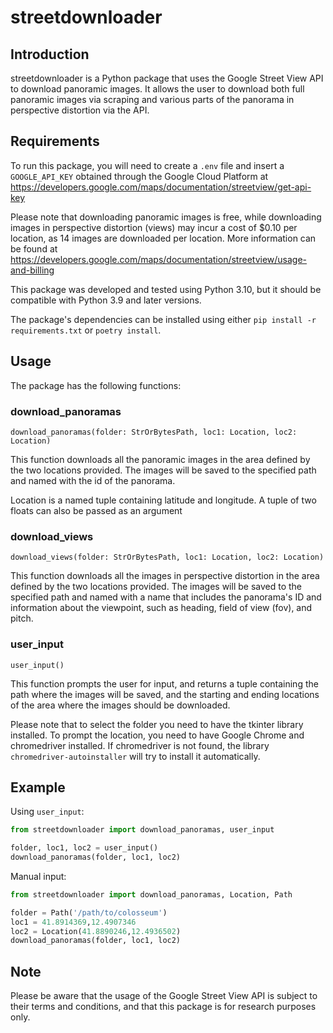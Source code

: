 # streetdownloader

## Introduction
streetdownloader is a Python package that uses the 
Google Street View API to download panoramic images. 
It allows the user to download both full panoramic images via scraping 
and various parts of the panorama in perspective distortion via the API.

## Requirements

To run this package, you will need to create a `.env` file 
and insert a `GOOGLE_API_KEY` obtained through the Google Cloud Platform 
at https://developers.google.com/maps/documentation/streetview/get-api-key

Please note that downloading panoramic images is free, 
while downloading images in perspective distortion (views) 
may incur a cost of $0.10 per location, as 14 images are downloaded per location. 
More information can be found at https://developers.google.com/maps/documentation/streetview/usage-and-billing

This package was developed and tested using Python 3.10, 
but it should be compatible with Python 3.9 and later versions.

The package's dependencies can be installed using either 
`pip install -r requirements.txt` or `poetry install`.


## Usage
The package has the following functions:

### download_panoramas
`download_panoramas(folder: StrOrBytesPath, loc1: Location, loc2: Location)`

This function downloads all the panoramic images 
in the area defined by the two locations provided. 
The images will be saved to the specified path 
and named with the id of the panorama. 

Location is a named tuple containing latitude and longitude. 
A tuple of two floats can also be passed as an argument

### download_views
`download_views(folder: StrOrBytesPath, loc1: Location, loc2: Location)`

This function downloads all the images in perspective distortion 
in the area defined by the two locations provided. 
The images will be saved to the specified path 
and named with a name that includes the panorama's ID and information
about the viewpoint, such as heading, field of view (fov), and pitch.

### user_input
`user_input()`

This function prompts the user for input, and returns a tuple 
containing the path where the images will be saved, 
and the starting and ending locations of the area where the 
images should be downloaded.

Please note that to select the folder you need to have the tkinter library installed. 
To prompt the location, you need to have Google Chrome and chromedriver installed. 
If chromedriver is not found, the library `chromedriver-autoinstaller` will try to install it automatically.

## Example
Using `user_input`:
```python
from streetdownloader import download_panoramas, user_input

folder, loc1, loc2 = user_input()
download_panoramas(folder, loc1, loc2)
```

Manual input:
```python
from streetdownloader import download_panoramas, Location, Path

folder = Path('/path/to/colosseum')
loc1 = 41.8914369,12.4907346
loc2 = Location(41.8890246,12.4936502)
download_panoramas(folder, loc1, loc2)
```


## Note
Please be aware that the usage of the Google Street View API is subject
to their terms and conditions, 
and that this package is for research purposes only.